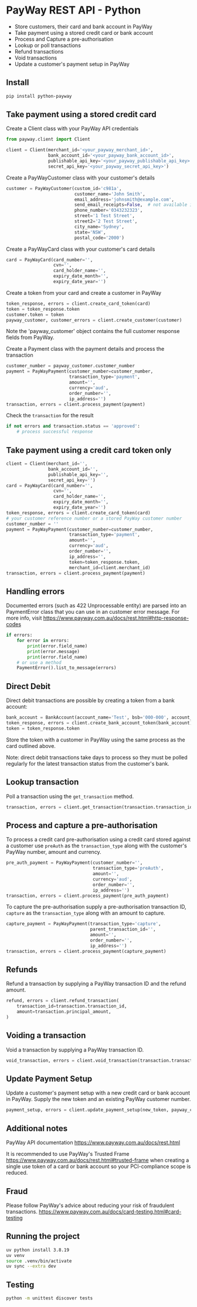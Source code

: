 # PayWay REST API - Python

- Store customers, their card and bank account in PayWay
- Take payment using a stored credit card or bank account
- Process and Capture a pre-authorisation
- Lookup or poll transactions
- Refund transactions
- Void transactions
- Update a customer's payment setup in PayWay

## Install

```bash
pip install python-payway
```

## Take payment using a stored credit card

Create a Client class with your PayWay API credentials

```python
from payway.client import Client

client = Client(merchant_id='<your_payway_merchant_id>',
                bank_account_id='<your_payway_bank_account_id>',
                publishable_api_key='<your_payway_publishable_api_key>',
                secret_api_key='<your_payway_secret_api_key>')
```

Create a PayWayCustomer class with your customer's details

```python
customer = PayWayCustomer(custom_id='c981a',
                          customer_name='John Smith',
                          email_address='johnsmith@example.com',
                          send_email_receipts=False,  # not available in sandbox
                          phone_number='0343232323',
                          street='1 Test Street',
                          street2='2 Test Street',
                          city_name='Sydney',
                          state='NSW',
                          postal_code='2000')
```

Create a PayWayCard class with your customer's card details

```python
card = PayWayCard(card_number='',
                  cvn='',
                  card_holder_name='',
                  expiry_date_month='',
                  expiry_date_year='')
```

Create a token from your card and create a customer in PayWay

```python
token_response, errors = client.create_card_token(card)
token = token_response.token        
customer.token = token
payway_customer, customer_errors = client.create_customer(customer)
```

Note the 'payway_customer' object contains the full customer response fields from PayWay.

Create a Payment class with the payment details and process the transaction

```python
customer_number = payway_customer.customer_number
payment = PayWayPayment(customer_number=customer_number,
                        transaction_type='payment',
                        amount='',
                        currency='aud',
                        order_number='',
                        ip_address='')
transaction, errors = client.process_payment(payment)
```

Check the `transaction` for the result

```python
if not errors and transaction.status == 'approved':
    # process successful response
```

## Take payment using a credit card token only

```python
client = Client(merchant_id='',
                bank_account_id='',
                publishable_api_key='',
                secret_api_key='')
card = PayWayCard(card_number='',
                  cvn='',
                  card_holder_name='',
                  expiry_date_month='',
                  expiry_date_year='')
token_response, errors = client.create_card_token(card)
# your customer reference number or a stored PayWay customer number
customer_number = ''    
payment = PayWayPayment(customer_number=customer_number,
                        transaction_type='payment',
                        amount='',
                        currency='aud',
                        order_number='',
                        ip_address='',
                        token=token_response.token,
                        merchant_id=client.merchant_id)
transaction, errors = client.process_payment(payment)
```

## Handling errors

Documented errors (such as 422 Unprocessable entity) are parsed into an PaymentError class that you can use in an customer error message.
For more info, visit <https://www.payway.com.au/docs/rest.html#http-response-codes>

```python
if errors:
    for error in errors: 
        print(error.field_name)
        print(error.message) 
        print(error.field_name)
    # or use a method
    PaymentError().list_to_message(errors) 
```

## Direct Debit

Direct debit transactions are possible by creating a token from a bank account:

```python
bank_account = BankAccount(account_name='Test', bsb='000-000', account_number=123456)
token_response, errors = client.create_bank_account_token(bank_account)
token = token_response.token
```

Store the token with a customer in PayWay using the same process as the card outlined above.

Note: direct debit transactions take days to process so they must be polled regularly for the latest transaction status from the customer's bank.

## Lookup transaction

Poll a transaction using the `get_transaction` method.

```python
transaction, errors = client.get_transaction(transaction.transaction_id)
```

## Process and capture a pre-authorisation

To process a credit card pre-authorisation using a credit card stored against a customer use `preAuth` as the `transaction_type` along with the customer's PayWay number, amount and currency.

```python
pre_auth_payment = PayWayPayment(customer_number='',
                                 transaction_type='preAuth',
                                 amount='',
                                 currency='aud',
                                 order_number='',
                                 ip_address='')
transaction, errors = client.process_payment(pre_auth_payment)
```

To capture the pre-authorisation supply a pre-authorisation transaction ID,  `capture` as the `transaction_type` along with an amount to capture.

```python
capture_payment = PayWayPayment(transaction_type='capture',
                                parent_transaction_id='',
                                amount='',
                                order_number='',
                                ip_address='')
transaction, errors = client.process_payment(capture_payment)
```

## Refunds

Refund a transaction by supplying a PayWay transaction ID and the refund amount.

```python
refund, errors = client.refund_transaction(
    transaction_id=transaction.transaction_id,
    amount=transaction.principal_amount,
)
```

## Voiding a transaction

Void a transaction by supplying a PayWay transaction ID.

```python
void_transaction, errors = client.void_transaction(transaction.transaction_id)
```

## Update Payment Setup

Update a customer's payment setup with a new credit card or bank account in PayWay. Supply the new token and an existing PayWay customer number.

```python
payment_setup, errors = client.update_payment_setup(new_token, payway_customer.customer_number)
```

## Additional notes

PayWay API documentation <https://www.payway.com.au/docs/rest.html>

It is recommended to use PayWay's Trusted Frame <https://www.payway.com.au/docs/rest.html#trusted-frame>
when creating a single use token of a card or bank account so your PCI-compliance scope is reduced.  

## Fraud

Please follow PayWay's advice about reducing your risk of fraudulent transactions. <https://www.payway.com.au/docs/card-testing.html#card-testing>

## Running the project

```bash
uv python install 3.8.19
uv venv
source .venv/bin/activate
uv sync --extra dev
```

## Testing

```bash
python -m unittest discover tests
```
